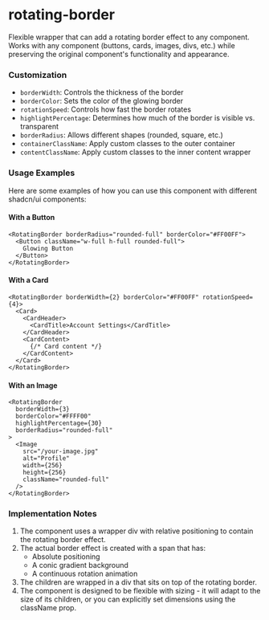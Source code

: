 # rotating-border
Flexible wrapper that can add a rotating border effect to any component.
Works with any component (buttons, cards, images, divs, etc.) while preserving the original component's functionality and appearance.

### Customization
- `borderWidth`: Controls the thickness of the border
- `borderColor`: Sets the color of the glowing border
- `rotationSpeed`: Controls how fast the border rotates
- `highlightPercentage`: Determines how much of the border is visible vs. transparent
- `borderRadius`: Allows different shapes (rounded, square, etc.)
- `containerClassName`: Apply custom classes to the outer container
- `contentClassName`: Apply custom classes to the inner content wrapper

### Usage Examples

Here are some examples of how you can use this component with different shadcn/ui components:

#### With a Button

```typescriptreact
<RotatingBorder borderRadius="rounded-full" borderColor="#FF00FF">
  <Button className="w-full h-full rounded-full">
    Glowing Button
  </Button>
</RotatingBorder>
```

#### With a Card

```typescriptreact
<RotatingBorder borderWidth={2} borderColor="#FF00FF" rotationSpeed={4}>
  <Card>
    <CardHeader>
      <CardTitle>Account Settings</CardTitle>
    </CardHeader>
    <CardContent>
      {/* Card content */}
    </CardContent>
  </Card>
</RotatingBorder>
```

#### With an Image

```typescriptreact
<RotatingBorder 
  borderWidth={3}
  borderColor="#FFFF00"
  highlightPercentage={30}
  borderRadius="rounded-full"
>
  <Image 
    src="/your-image.jpg" 
    alt="Profile" 
    width={256} 
    height={256}
    className="rounded-full"
  />
</RotatingBorder>
```

### Implementation Notes

1. The component uses a wrapper div with relative positioning to contain the rotating border effect.
2. The actual border effect is created with a span that has:
   - Absolute positioning
   - A conic gradient background
   - A continuous rotation animation
3. The children are wrapped in a div that sits on top of the rotating border.
4. The component is designed to be flexible with sizing - it will adapt to the size of its children, or you can explicitly set dimensions using the className prop.
